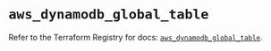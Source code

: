 # `aws_dynamodb_global_table`

Refer to the Terraform Registry for docs: [`aws_dynamodb_global_table`](https://registry.terraform.io/providers/hashicorp/aws/4.54.0/docs/resources/dynamodb_global_table).
